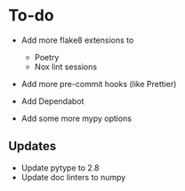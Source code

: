 # To-do

- Add more flake8 extensions to

  - Poetry
  - Nox lint sessions

- Add more pre-commit hooks (like Prettier)
- Add Dependabot
- Add some more mypy options

## Updates

- Update pytype to 2.8
- Update doc linters to numpy
